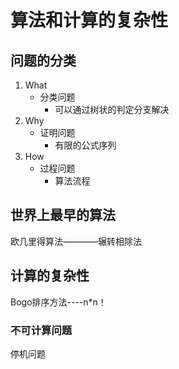 # 算法和计算的复杂性

## 问题的分类

1. What
    - 分类问题
        - 可以通过树状的判定分支解决
2. Why
    - 证明问题
        - 有限的公式序列
3. How
    - 过程问题
        - 算法流程

## 世界上最早的算法

欧几里得算法————辗转相除法

## 计算的复杂性

Bogo排序方法----n*n！

### 不可计算问题

停机问题

